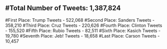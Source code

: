 #Total Number of Tweets: 1,387,824 
---
#First Place: Trump Tweets - 522,068
#Second Place: Sanders Tweets - 358,210
#Third Place: Cruz Tweets - 220,626
#Fourth Place: Clinton Tweets - 155,520
#Fifth Place: Rubio Tweets - 82,511
#Sixth Place: Kasich Tweets - 19,780
#Seventh Place: Jeb! Tweets - 18,658
#Last Place: Carson Tweets - 10,457
